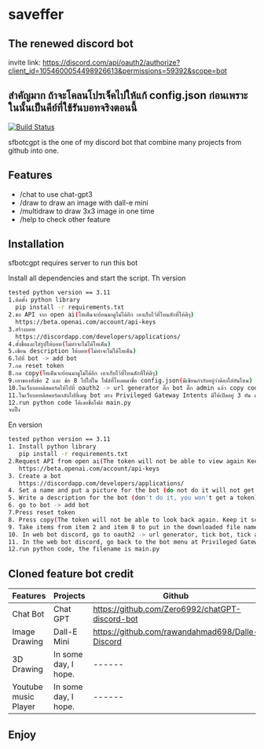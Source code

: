 # saveffer
## The renewed discord bot
invite link: https://discord.com/api/oauth2/authorize?client_id=1054600054498926613&permissions=59392&scope=bot

## สำคัญมาก ถ้าจะโคลนโปรเจ็คไปให้แก้ config.json ก่อนเพราะในนั้นเป็นคีย์ที่ใช้รันบอทจริงตอนนี้

[![Build Status](https://travis-ci.org/joemccann/dillinger.svg?branch=master)](https://travis-ci.org/joemccann/dillinger)

sfbotcgpt is the one of my discord bot that combine many projects from github into one.

## Features

- /chat to use chat-gpt3
- /draw to draw an image with dall-e mini
- /multidraw to draw 3x3 image in one time
- /help to check other feature

## Installation

sfbotcgpt requires server to run this bot

Install all dependencies and start the script.
Th version
```sh
tested python version == 3.11
1.ติดตั้ง python library
  pip install -r requirements.txt
2.ขอ API จาก open ai(โทเค็นจะย้อนมาดูไม่ได้อีก เอาเก็บไว้ที่ไหนสักที่ให้ดีๆ)
  https://beta.openai.com/account/api-keys
3.สร้างบอท
  https://discordapp.com/developers/applications/
4.ตั้งชื่อและใส่รูปให้บอท(ไม่ทำจะไม่ได้โทเค็น)
5.เขียน description ให้บอท(ไม่ทำจะไม่ได้โทเค็น)
6.ไปที่ bot -> add bot
7.กด reset token
8.กด copy(โทเค็นจะย้อนมาดูไม่ได้อีก เอาเก็บไว้ที่ไหนสักที่ให้ดีๆ)
9.เอาของทั้งข้อ 2 และ ข้อ 8 ไปใส่ใน ไฟล์ที่โหลดมาชื่อ config.json(มีเขียนกำกับอยู่ว่าต้องใส่อันไหน)
10.ในเว็บบอทดิสคอร์ดให้ไปที่ oauth2 -> url generator ติ๊ก bot ติ๊ก admin แล้ว copy code เชิญด้านล่างมาเปิด จะเป็นการเชิญบอทเข้าดิส
11.ในเว็บบอทดิสคอร์ดกลับไปที่เมนู bot ตรง Privileged Gateway Intents มีให้เปิดอยู่ 3 อัน เปิดแม่งให้หมด
12.run python code ได้เลยชื่อไฟล์ main.py
จบปิ๊ง
```

En version
```sh
tested python version == 3.11
1. Install python library
   pip install -r requirements.txt
2.Request API from open ai(The token will not be able to view again Keep it somewhere good)
   https://beta.openai.com/account/api-keys
3. Create a bot
   https://discordapp.com/developers/applications/
4. Set a name and put a picture for the bot (do not do it will not get a token)
5. Write a description for the bot (don't do it, you won't get a token)
6. go to bot -> add bot
7.Press reset token
8. Press copy(The token will not be able to look back again. Keep it somewhere good)
9. Take items from item 2 and item 8 to put in the downloaded file named config.json(it is written which one to put)
10. In web bot discord, go to oauth2 -> url generator, tick bot, tick admin and copy the invitation code below to open. This will invite the bot to the disk.
11. In the web bot discord, go back to the bot menu at Privileged Gateway Intents, there are 3 open. Open them all.
12.run python code, the filename is main.py
```

## Cloned feature bot credit

| Features | Projects | Github |
| ------ | ------ | ------ |
| Chat Bot | Chat GPT | https://github.com/Zero6992/chatGPT-discord-bot |
| Image Drawing | Dall-E Mini |https://github.com/rawandahmad698/Dalle-Discord |
| 3D Drawing | In some day, I hope. | ------ |
| Youtube music Player | In some day, I hope. | ------ |


## Enjoy
